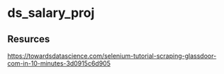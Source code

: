 # ds_salary_proj
## Resurces
https://towardsdatascience.com/selenium-tutorial-scraping-glassdoor-com-in-10-minutes-3d0915c6d905
